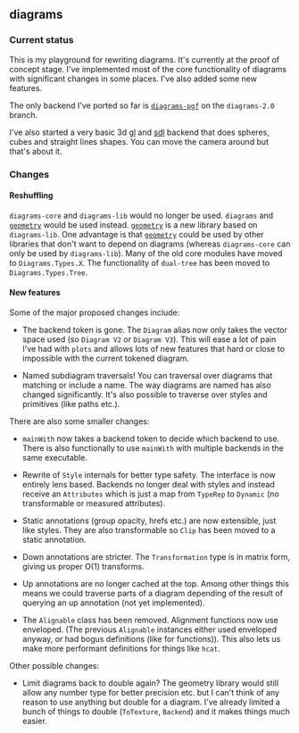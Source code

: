 ## diagrams

### Current status

This is my playground for rewriting diagrams. It's currently at
the proof of concept stage. I've implemented most of the core
functionality of diagrams with significant changes in some places. I've
also added some new features.

The only backend I've ported so far is
[`diagrams-pgf`](https://github.com/diagrams/diagrams-pgf/tree/diagrams-2.0)
on the `diagrams-2.0` branch.

I've also started a very basic 3d
[gl](https://github.com/cchalmers/diagrams-gl) and
[sdl](https://github.com/cchalmers/diagrams-sdl) backend that does
spheres, cubes and straight lines shapes. You can move the camera around
but that's about it.

### Changes

#### Reshuffling

`diagrams-core` and `diagrams-lib` would no longer be used. `diagrams`
and [`geometry`](https://github.com/cchalmers/geometry) would be used
instead. [`geometry`](https://github.com/cchalmers/geometry) is a new
library based on `diagrams-lib`. One advantage is that [`geometry`]
could be used by other libraries that don't want to depend on diagrams
(whereas `diagrams-core` can only be used by `diagrams-lib`). Many of
the old core modules have moved to `Diagrams.Types.X`. The functionality
of `dual-tree` has been moved to `Diagrams.Types.Tree`.

#### New features

Some of the major proposed changes include:

  - The backend token is gone. The `Diagram` alias now only takes the
    vector space used (so `Diagram V2` or `Diagram V3`). This will ease
    a lot of pain I've had with `plots` and allows lots of new features
    that hard or close to impossible with the current tokened diagram.

  - Named subdiagram traversals! You can traversal over diagrams
    that matching or include a name. The way diagrams are named has also
    changed significantly. It's also possible to traverse over styles
    and primitives (like paths etc.).

There are also some smaller changes:

  - `mainWith` now takes a backend token to decide which backend to use.
    There is also functionally to use `mainWith` with multiple backends
    in the same executable.

  - Rewrite of `Style` internals for better type safety. The interface
    is now entirely lens based. Backends no longer deal with styles and
    instead receive an `Attributes` which is just a map from `TypeRep` to
    `Dynamic` (no transformable or measured attributes).

  - Static annotations (group opacity, hrefs etc.) are now extensible,
    just like styles. They are also transformable so `Clip` has been
    moved to a static annotation.

  - Down annotations are stricter. The `Transformation` type is in
    matrix form, giving us proper O(1) transforms.

  - Up annotations are no longer cached at the top. Among other things
    this means we could traverse parts of a diagram depending of the
    result of querying an up annotation (not yet implemented).

  - The `Alignable` class has been removed. Alignment functions now use
    enveloped. (The previous `Alignable` instances either used enveloped
    anyway, or had bogus definitions (like for functions)). This also
    lets us make more performant definitions for things like `hcat`.

Other possible changes:

  - Limit diagrams back to double again? The geometry library would
    still allow any number type for better precision etc. but I can't
    think of any reason to use anything but double for a diagram. I've
    already limited a bunch of things to double (`ToTexture`, `Backend`)
    and it makes things much easier.

[`dual-tree`]: (https://github.com/diagrams/dual-tree)
[`geometry`]: (https://github.com/cchalmers/geometry)
[gl]: (https://github.com/cchalmers/diagrams-gl)
[sdl]: (https://github.com/cchalmers/diagrams-sdl)


